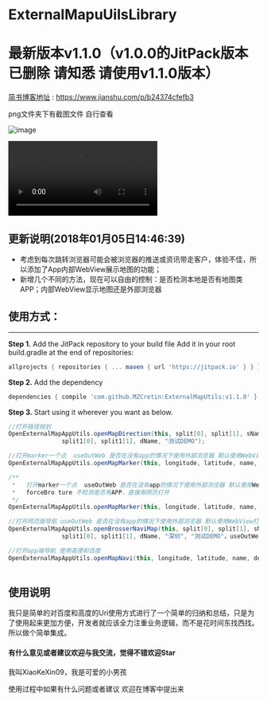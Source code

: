 # ExternalMapuUilsLibrary

# 最新版本v1.1.0（v1.0.0的JitPack版本已删除 请知悉 请使用v1.1.0版本）
[简书博客地址](https://www.jianshu.com/p/b24374cfefb3) : https://www.jianshu.com/p/b24374cfefb3

png文件夹下有截图文件 自行查看

![image](https://github.com/MZCretin/ExternalMapUtils/blob/master/png/Screenshot_20170509-152819.png)

![视频](https://github.com/MZCretin/ExternalMapUtils/blob/master/movie/movie.mp4)

## 更新说明(2018年01月05日14:46:39)

   + 考虑到每次跳转浏览器可能会被浏览器的推送或资讯带走客户，体验不佳，所以添加了App内部WebView展示地图的功能；
   + 新增几个不同的方法，现在可以自由的控制：是否检测本地是否有地图类APP；内部WebView显示地图还是外部浏览器


## 使用方式：

-------------------

**Step 1.** Add the JitPack repository to your build file Add it in your root build.gradle at the end of repositories: 
```gradle
allprojects { repositories { ... maven { url 'https://jitpack.io' } } }
```

**Step 2.** Add the dependency
```gradle
dependencies { compile 'com.github.MZCretin:ExternalMapUtils:v1.1.0' }
```

**Step 3.** Start using it wherever you want as below.

 ```java
//打开路径规划
OpenExternalMapAppUtils.openMapDirection(this, split[0], split[1], sName,
                split1[0], split1[1], dName, "测试DEMO");

//打开marker一个点  useOutWeb 是否在没有app的情况下使用外部浏览器 默认使用WebView打开
OpenExternalMapAppUtils.openMapMarker(this, longitude, latitude, name, des, "测试DEMO",useOutWeb);

/**
  *   打开marker一个点  useOutWeb 是否在没有app的情况下使用外部浏览器 默认使用WebView打开
  *   forceBro ture 不检测是否有APP，直接用网页打开
  */
OpenExternalMapAppUtils.openMapMarker(this, longitude, latitude, name, des, "测试DEMO",useOutWeb,forceBro);

//打开网页版导航 useOutWeb 是否在没有app的情况下使用外部浏览器 默认使用WebView打开
OpenExternalMapAppUtils.openBrosserNaviMap(this, split[0], split[1], sName,
                split1[0], split1[1], dName, "深圳", "测试DEMO"，useOutWeb);

//打开app端导航 使用高德和百度
OpenExternalMapAppUtils.openMapNavi(this, longitude, latitude, name, des, "测试DEMO");
                
 ```


## 使用说明

我只是简单的对百度和高度的Uri使用方式进行了一个简单的归纳和总结，只是为了使用起来更加方便，开发者就应该全力注重业务逻辑，而不是花时间东找西找。所以做个简单集成。


#### 有什么意见或者建议欢迎与我交流，觉得不错欢迎Star

我叫XiaoKeXin09，我是可爱的小男孩

使用过程中如果有什么问题或者建议 欢迎在博客中提出来

